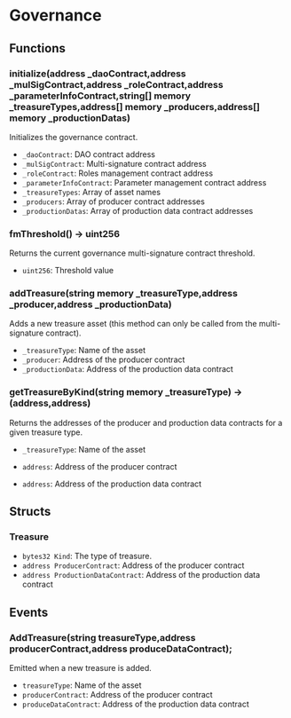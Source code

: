 # Governance

## Functions

### initialize(address \_daoContract,address \_mulSigContract,address \_roleContract,address \_parameterInfoContract,string\[\] memory \_treasureTypes,address\[\] memory \_producers,address\[\] memory \_productionDatas)

Initializes the governance contract.

- `_daoContract`: DAO contract address
- `_mulSigContract`: Multi-signature contract address
- `_roleContract`: Roles management contract address
- `_parameterInfoContract`: Parameter management contract address
- `_treasureTypes`: Array of asset names
- `_producers`: Array of producer contract addresses
- `_productionDatas`: Array of production data contract addresses

### fmThreshold() -> uint256

Returns the current governance multi-signature contract threshold.

- `uint256`: Threshold value

### addTreasure(string memory \_treasureType,address \_producer,address \_productionData)

Adds a new treasure asset (this method can only be called from the multi-signature contract).

- `_treasureType`: Name of the asset
- `_producer`: Address of the producer contract
- `_productionData`: Address of the production data contract

### getTreasureByKind(string memory \_treasureType) -> (address,address)

Returns the addresses of the producer and production data contracts for a given treasure type.

- `_treasureType`: Name of the asset

- `address`: Address of the producer contract
- `address`: Address of the production data contract

## Structs

### Treasure

- `bytes32 Kind`: The type of treasure.
- `address ProducerContract`: Address of the producer contract
- `address ProductionDataContract`: Address of the production data contract

## Events

### AddTreasure(string treasureType,address producerContract,address produceDataContract);

Emitted when a new treasure is added.

- `treasureType`: Name of the asset
- `producerContract`: Address of the producer contract
- `produceDataContract`: Address of the production data contract